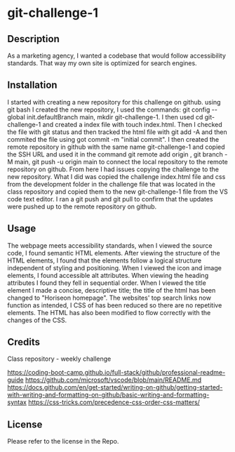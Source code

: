 # git-challenge-1

## Description

As a marketing agency, I wanted a codebase that would follow accessibility standards. That way my own site is optimized for search engines.

## Installation

I started with creating a new repository for this challenge on github. using git bash I created the new repository, I used the commands: git config --global init.defaultBranch main, mkdir git-challenge-1. I then used cd git-challenge-1 and created a index file with touch index.html. Then I checked the file with git status and then tracked the html file with git add -A and then commited the file using got commit -m "initial commit". I then created the remote repository in github with the same name git-challenge-1 and copied the SSH URL and used it in the command git remote add origin <SSH URL>, git branch -M main, git push -u origin main to connect the local repository to the remote repository on github. From here I had issues copying the challenge to the new repository. What I did was copied the challenge index.html file and css from the development folder in the challenge file that was located in the class repository and copied them to the new git-challenge-1 file from the VS code text editor. I ran a git push and git pull to confirm that the updates were pushed up to the remote repository on github.    

## Usage

 The webpage meets accessibility standards, when I viewed the source code, I found semantic HTML elements. After viewing the structure of the HTML elements, I found that the elements follow a logical structure independent of styling and positioning. When I viewed the icon and image elements, I found accessible alt attributes. When viewing the heading attributes I found they fell in sequential order. When I viewed the title element I made a concise, descriptive title; the title of the html has been changed to "Horiseon homepage". The websites' top search links now function as intended, I CSS of has been reduced so there are no repetitive elements. The HTML has also been modified to flow correctly with the changes of the CSS. 

## Credits

Class repository - weekly challenge

https://coding-boot-camp.github.io/full-stack/github/professional-readme-guide 
https://github.com/microsoft/vscode/blob/main/README.md 
https://docs.github.com/en/get-started/writing-on-github/getting-started-with-writing-and-formatting-on-github/basic-writing-and-formatting-syntax
https://css-tricks.com/precedence-css-order-css-matters/ 

## License

Please refer to the license in the Repo.


